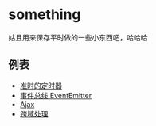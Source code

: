 # something
姑且用来保存平时做的一些小东西吧，哈哈哈


## 例表
- [准时的定时器](timer/README.md)
- [事件总线 EventEmitter](EventEmitt/README.md)
- [Ajax](AjaxDemo/README.md)
- [跨域处理](cors/README.md)